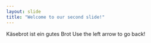 ```yaml
---
layout: slide
title: "Welcome to our second slide!"
---
```

Käsebrot ist ein gutes Brot
Use the left arrow to go back!
